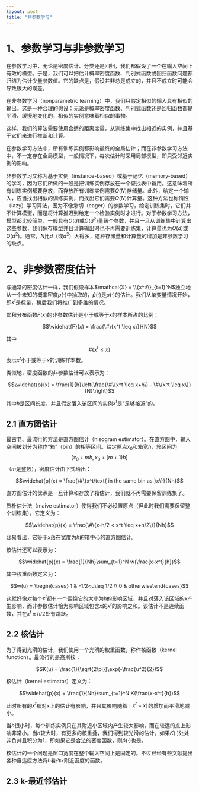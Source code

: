 ```yaml
---
layout: post
title: "非参数学习" 
---
```


# 1、参数学习与非参数学习

在参数学习中，无论是密度估计、分类还是回归，我们都假设了一个在输入空间上有效的模型。于是，我们可以把估计概率密度函数、判别式函数或回归函数问题都归结为估计少量参数值。它的缺点是，假设并非总是成立的，并且不成立时可能会导致很大的误差。

在非参数学习（nonparametric learning）中，我们只假定相似的输入具有相似的输出。这是一种合理的假设：无论是概率密度函数、判别式函数还是回归函数都是平滑、缓慢地变化的，相似的实例意味着相似的事物。

这样，我们的算法需要使用合适的距离度量，从训练集中找出相近的实例，并且基于它们来进行推断和计算。

在参数学习方法中，所有训练实例都影响最终的全局估计；而在非参数学习方法中，不一定存在全局模型，一般情况下，每次估计时采用局部模型，即只受邻近实例的影响。

非参数学习又称为基于实例（instance-based）或基于记忆（memory-based）的学习，因为它们所做的一般是把训练实例存放在一个查找表中备用。这意味着所有训练实例都要存放，而存放所有训练实例需要$O(N)$存储量。此外，给定一个输入，应当找出相似的训练实例，而找出它们需要$O(N)$计算量。这种方法也称惰性（lazy）学习算法，因为不像急切（eager）的参数学习，给定训练集时，它们并不计算模型，而是将计算推迟到给定一个检验实例时才进行。对于参数学习方法，模型都比较简单，一般具有$O(d)$或$O(d^2)$量级个参数，并且一旦从训练集中计算出这些参数，我们保存模型并且计算输出时也不再需要训练集，计算量也为$O(d)$或$O(d^2)$。通常，$N$比$d$（或$d^2$）大得多，这种存储量和计算量的增加是非参数学习的缺点。


# 2、非参数密度估计

与通常的密度估计一样，我们假设样本$\mathcal{X} = \\{x^t\\}_{t=1}^N$独立地从一个未知的概率密度$p(\cdot)$中抽取的，$\widehat{p}(\cdot)$是$p(\cdot)$的估计。我们从单变量情况开始，即$x^t$是标量，稍后我们将推广到多维的情况。

累积分布函数$F(x)$的非参数估计是小于或等于$x$的样本所占的比例：

$$\widehat{F}(x) = \frac{\#\{x^t \leq x\}}{N}$$

其中$$\#\{x^t \leq x\}$$表示$x^t$小于或等于$x$的训练样本数。

类似地，密度函数的非参数估计可以表示为：

$$\widehat{p}(x) = \frac{1}{h}\left(\frac{\#\{x^t \leq x+h\} - \#\{x^t \leq x\}}{N}\right)$$

其中$h$是区间长度，并且假定落入该区间的实例$x^t$是“足够接近”的。

## 2.1 直方图估计

最古老、最流行的方法是直方图估计（hisogram estimator）。在直方图中，输入空间被划分为称作“箱”（bin）的相等区间。给定原点$x_0$和箱宽$h$，箱区间为$$[x_0+mh, x_0+(m+1)h]$$（$m$是整数），密度估计由下式给出：

$$\widehat{p}(x) = \frac{\#\{x^t\text{ in the same bin as }x\}}{Nh}$$

直方图估计的优点是一旦计算和存放了箱估计，我们就不再需要保留训练集了。

质朴估计法（maive estimator）使得我们不必设置原点（但此时我们需要保留整个训练集）。它定义为：

$$\widehat{p}(x) = \frac{\#\{x-h/2 < x^t \leq x+h/2\}}{Nh}$$

容易看出，它等于$x$落在宽度为$h$的箱中心的直方图估计。

该估计还可以表示为：

$$\widehat{p}(x) = \frac{1}{Nh}\sum_{t=1}^N w(\frac{x-x^t}{h})$$

其中权重函数定义为：

$$w(u) = \begin{cases} 1 & -1/2<u\leq 1/2 \\
			0 & otherwise\end{cases}$$

这就好像对每个$x^t$都有一个围绕它的大小为$h$的影响区域，并且对落入该区域的$x$产生影响，而非参数估计恰为影响区域包含$x$的$x^t$的影响之和。该估计不是连续函数，并在$x^t\pm h/2$处有跳跃。

## 2.2 核估计

为了得到光滑的估计，我们使用一个光滑的权重函数，称作核函数（kernel function）。最流行的是高斯核：

$$K(u) = \frac{1}{\sqrt{2\pi}}\exp(-\frac{u^2}{2})$$

核估计（kernel estimator）定义为：

$$\widehat{p}(x) = \frac{1}{Nh}\sum_{t=1}^N K(\frac{x-x^t}{h})$$

此时所有的$x^t$都对$x$上的估计有影响，并且其影响随着$\mid x^t-x\mid$的增加而平滑地减小。

当$h$很小时，每个训练实例只在其附近小区域内产生较大影响，而在较远的点上影响非常小。当$h$较大时，有更多的核重叠，我们得到较光滑的估计。如果$K(\cdot)$处处非负并且积分为1，即如果它是合法的密度函数，则$\widehat{p}(\cdot)$也是。

核估计的一个问题是窗口宽度在整个输入空间上是固定的。不过已经有些文献提出各种自适应方法将$h$看作$x$附近密度的函数。

## 2.3 k-最近邻估计

